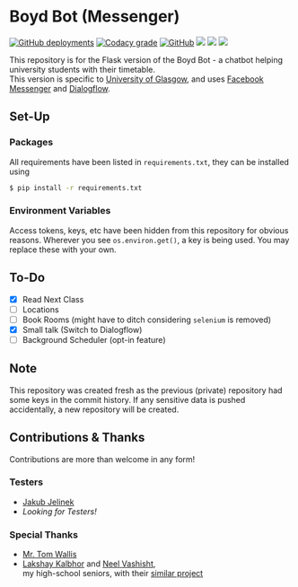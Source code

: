 # Boyd Bot (Messenger)
[![GitHub deployments](https://img.shields.io/github/deployments/ineshbose/boyd_bot_messenger/boydbot?style=flat-square)](https://github.com/ineshbose/boyd_bot_messenger/deployments)
[![Codacy grade](https://img.shields.io/codacy/grade/a0e3d46567f54d5790b43445759eb749?style=flat-square)](https://app.codacy.com/manual/ineshbose/boyd_bot_messenger)
[![GitHub](https://img.shields.io/github/license/ineshbose/boyd_bot_messenger?style=flat-square)](LICENSE)
<a href="https://www.facebook.com/uofgbot"><img src="https://img.shields.io/badge/Facebook--informational?style=flat-square&logo=facebook" /></a>
<a href="https://m.me/uofgbot"><img src="https://img.shields.io/badge/Messenger--informational?style=flat-square&logo=messenger" /></a>
<a href="https://www.behance.net/gallery/93421281/Glasgow-University-Timetable-Bot"><img src="https://img.shields.io/badge/Behance--informational?style=flat-square&logo=behance" /></a>

This repository is for the Flask version of the Boyd Bot - a chatbot helping university students with their timetable. <br />
This version is specific to [University of Glasgow](https://www.gla.ac.uk/), and uses [Facebook Messenger](https://www.facebook.com/messenger) and [Dialogflow](https://dialogflow.com/).

## Set-Up
### Packages
All requirements have been listed in `requirements.txt`, they can be installed using
```sh
$ pip install -r requirements.txt
```

### Environment Variables
Access tokens, keys, etc have been hidden from this repository for obvious reasons. Wherever you see `os.environ.get()`, a key is being used. You may replace these with your own.

## To-Do
- [x] Read Next Class
- [ ] Locations
- [ ] Book Rooms (might have to ditch considering `selenium` is removed)
- [x] Small talk (Switch to Dialogflow)
- [ ] Background Scheduler (opt-in feature)

## Note
This repository was created fresh as the previous (private) repository had some keys in the commit history. If any sensitive data is pushed accidentally, a new repository will be created.

## Contributions & Thanks
Contributions are more than welcome in any form! <br />

### Testers
* [Jakub Jelinek](https://github.com/kubajj)
* _Looking for Testers!_

### Special Thanks
* [Mr. Tom Wallis](https://github.com/probablytom)
* [Lakshay Kalbhor](https://github.com/kalbhor) and [Neel Vashisht](https://github.com/NeelVashisht),<br /> my high-school seniors, with their [similar project](https://github.com/kalbhor/MIT-Hodor)